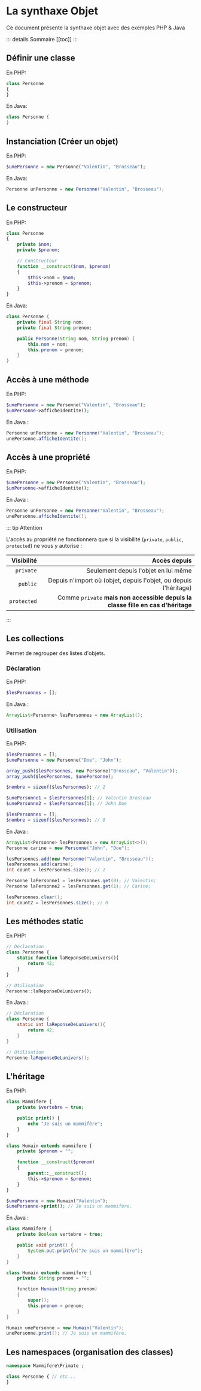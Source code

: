 # La synthaxe Objet

Ce document présente la synthaxe objet avec des exemples PHP & Java

::: details Sommaire
[[toc]]
:::

## Définir une classe

En PHP:

```php
class Personne
{
}
```

En Java:

```java
class Personne {
}
```

## Instanciation (Créer un objet)

En PHP:

```php
$unePersonne = new Personne("Valentin", "Brosseau");
```

En Java:

```java
Personne unPersonne = new Personne("Valentin", "Brosseau");
```

## Le constructeur

En PHP:

```php
class Personne
{
    private $nom;
    private $prenom;

    // Constructeur
    function __construct($nom, $prenom)
    {
        $this->nom = $nom;
        $this->prenom = $prenom;
    }
}
```

En Java:

```java
class Personne {
    private final String nom;
    private final String prenom;

    public Personne(String nom, String prenom) {
        this.nom = nom;
        this.prenom = prenom;
    }
}
```

## Accès à une méthode

En PHP:

```php
$unePersonne = new Personne("Valentin", "Brosseau");
$unPersonne->afficheIdentite();
```

En Java :

```java
Personne unPersonne = new Personne("Valentin", "Brosseau");
unePersonne.afficheIdentite();
```

## Accès à une propriété

En PHP:

```php
$unePersonne = new Personne("Valentin", "Brosseau");
$unPersonne->afficheIdentite();
```

En Java :

```java
Personne unPersonne = new Personne("Valentin", "Brosseau");
unePersonne.afficheIdentite();
```

::: tip Attention

L'accès au propriété ne fonctionnera que si la visibilité (`private`, `public`, `protected`) ne vous y autorise :

|  Visibilité |                                                                     Accès depuis |
| ----------: | -------------------------------------------------------------------------------: |
|   `private` |                                             Seulement depuis l'objet en lui même |
|    `public` |                 Depuis n'import où (objet, depuis l'objet, ou depuis l'héritage) |
| `protected` | Comme `private` **mais non accessible depuis la classe fille en cas d'héritage** |

:::

## Les collections

Permet de regrouper des listes d'objets.

### Déclaration

En PHP:

```php
$lesPersonnes = [];
```

En Java :

```java
ArrayList<Personne> lesPersonnes = new ArrayList();
```

### Utilisation

En PHP:

```php
$lesPersonnes = [];
$unePersonne = new Personne("Doe", "John");

array_push($lesPersonnes, new Personne("Brosseau", "Valentin"));
array_push($lesPersonnes, $unePersonne);

$nombre = sizeof($lesPersonnes); // 2

$unePersonne1 = $lesPersonnes[0]; // Valentin Brosseau
$unePersonne2 = $lesPersonnes[1]; // John Doe

$lesPersonnes = [];
$nombre = sizeof($lesPersonnes); // 0
```

En Java :

```java
ArrayList<Personne> lesPersonnes = new ArrayList<>();
Personne carine = new Personne("John", "Doe");

lesPersonnes.add(new Personne("Valentin", "Brosseau"));
lesPersonnes.add(carine);
int count = lesPersonnes.size(); // 2

Personne laPersonne1 = lesPersonnes.get(0); // Valentin;
Personne laPersonne2 = lesPersonnes.get(1); // Carine;

lesPersonnes.clear();
int count2 = lesPersonnes.size(); // 0
```

## Les méthodes static

En PHP:

```php
// Déclaration
class Personne {
    static function laReponseDeLunivers(){
        return 42;
    }
}

// Utilisation
Personne::laReponseDeLunivers();
```

En Java :

```java
// Déclaration
class Personne {
    static int laReponseDeLunivers(){
        return 42;
    }
}

// Utilisation
Personne.laReponseDeLunivers();
```

## L'héritage

En PHP:

```php
class Mammifere {
    private $vertebre = true;

    public print() {
        echo "Je suis un mammifère";
    }
}

class Humain extends mammifere {
    private $prenom = "";

    function __construct($prenom)
    {
        parent::__construct();
        this->$prenom = $prenom;
    }
}

$unePersonne = new Humain("Valentin");
$unePersonne->print(); // Je suis un mammifère.
```

En Java :

```java
class Mammifere {
    private Boolean vertebre = true;

    public void print() {
        System.out.println("Je suis un mammifère");
    }
}

class Humain extends mammifere {
    private String prenom = "";

    function Hunain(String prenom)
    {
        super();
        this.prenom = prenom;
    }
}

Humain unePersonne = new Humain("Valentin");
unePersonne.print(); // Je suis un mammifère.
```

## Les namespaces (organisation des classes)

```php
namespace Mammifere\Primate ;

class Personne { // etc...
}
```
